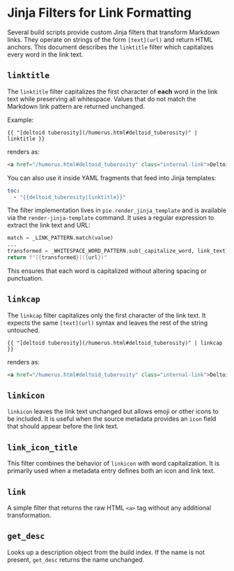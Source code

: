 # Jinja Filters for Link Formatting

Several build scripts provide custom Jinja filters that transform Markdown links. They operate on strings of the form `[text](url)` and return HTML anchors. This document describes the `linktitle` filter which capitalizes every word in the link text.

## `linktitle`

The `linktitle` filter capitalizes the first character of **each** word in the link text while preserving all whitespace. Values that do not match the Markdown link pattern are returned unchanged.

Example:

```jinja
{{ "[deltoid tuberosity](/humerus.html#deltoid_tuberosity)" | linktitle }}
```

renders as:

```html
<a href="/humerus.html#deltoid_tuberosity" class="internal-link">Deltoid Tuberosity</a>
```

You can also use it inside YAML fragments that feed into Jinja templates:

```yaml
toc:
  - "{{deltoid_tuberosity|linktitle}}"
```

The filter implementation lives in `pie.render_jinja_template` and is available via the `render-jinja-template` command. It uses a regular expression to extract the link text and URL:

```python
match = _LINK_PATTERN.match(value)
...
transformed = _WHITESPACE_WORD_PATTERN.sub(_capitalize_word, link_text)
return f"[{transformed}]({url})"
```

This ensures that each word is capitalized without altering spacing or punctuation.

## `linkcap`

The `linkcap` filter capitalizes only the first character of the link text.
It expects the same `[text](url)` syntax and leaves the rest of the string
untouched.

```jinja
{{ "[deltoid tuberosity](/humerus.html#deltoid_tuberosity)" | linkcap }}
```

renders as:

```html
<a href="/humerus.html#deltoid_tuberosity" class="internal-link">Deltoid tuberosity</a>
```

## `linkicon`

`linkicon` leaves the link text unchanged but allows emoji or other icons to be
included. It is useful when the source metadata provides an `icon` field that
should appear before the link text.

## `link_icon_title`

This filter combines the behavior of `linkicon` with word capitalization. It is
primarily used when a metadata entry defines both an icon and link text.

## `link`

A simple filter that returns the raw HTML `<a>` tag without any additional
transformation.

## `get_desc`

Looks up a description object from the build index. If the name is not present,
`get_desc` returns the name unchanged.
